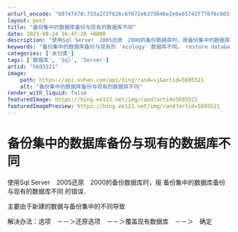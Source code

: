 ```yaml
---
arturl_encode: "68747470:733a2f2f626c6f672e6373646e2e6e65742f776f6c665f3132:312f61727469636c652f64657461696c732f35363935353231"
layout: post
title: "备份集中的数据库备份与现有的数据库不同"
date: 2023-08-24 16:47:26 +0800
description: "使用Sql Server　2005还原　2000的备份数据库时，报备份集中的数据库备"
keywords: "备份集中的数据库备份与现有的 'ecology' 数据库不同。 restore database 正在异"
categories: ['未分类']
tags: ['数据库', 'Sql', 'Server']
artid: "5695521"
image:
    path: https://api.vvhan.com/api/bing?rand=sj&artid=5695521
    alt: "备份集中的数据库备份与现有的数据库不同"
render_with_liquid: false
featuredImage: https://bing.ee123.net/img/rand?artid=5695521
featuredImagePreview: https://bing.ee123.net/img/rand?artid=5695521
---
```


# 备份集中的数据库备份与现有的数据库不同

使用Sql Server　2005还原　2000的备份数据库时，报
备份集中的数据库备份与现有的数据库不同
的错误．
  
  
主要由于新建的数据与备份集中的不同导致
  
  
  
解决办法：选项　－－＞还原选项　－－＞覆盖现有数据库　－－＞　确定